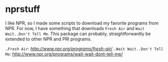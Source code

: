 nprstuff
===========

I like NPR, so I made some scripts to download my favorite programs
from NPR. For now, I have something that downloads `Fresh Air` and `Wait Wait..Don't Tell Me`. This package can probably, straightforwardly be
extended to other NPR and PRI programs.

.._`Fresh Air`: http://www.npr.org/programs/fresh-air/
.._`Wait Wait..Don't Tell Me`: http://www.npr.org/programs/wait-wait-dont-tell-me/ 
